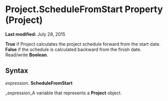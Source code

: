 
# Project.ScheduleFromStart Property (Project)

 **Last modified:** July 28, 2015

 **True** if Project calculates the project schedule forward from the start date. **False** if the schedule is calculated backward from the finish date. Read/write **Boolean**.

## Syntax

 _expression_. **ScheduleFromStart**

 _expression_A variable that represents a  **Project** object.

